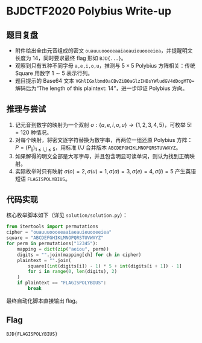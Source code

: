 # BJDCTF2020 Polybius Write-up

## 题目复盘
- 附件给出全由元音组成的密文 `ouauuuoooeeaaiaeauieuooeeiea`，并提醒明文长度为 14，同时要求最终 flag 形如 `BJD{...}`。
- 观察到只有五种不同字母 `a,e,i,o,u`，推测与 $5\times5$ Polybius 方阵相关：传统 Square 用数字 $1\sim5$ 表示行列。
- 题目提示的 Base64 文本 `VGhlIGxlbmd0aCBvZiB0aGlzIHBsYWludGV4dDogMTQ=` 解码后为“The length of this plaintext: 14”，进一步印证 Polybius 方向。

## 推理与尝试
1. 记元音到数字的映射为一个双射 $\sigma:\{a,e,i,o,u\}\to\{1,2,3,4,5\}$，可枚举 $5! = 120$ 种情况。
2. 对每个映射，将密文逐字符替换为数字串，再两位一组还原 Polybius 方阵：$P=(P_{ij})_{1\le i,j\le5}$，用标准 $I/J$ 合并版本 `ABCDEFGHIKLMNOPQRSTUVWXYZ`。
3. 如果解得的明文全部是大写字母，并且包含明显可读单词，则认为找到正确映射。
4. 实际枚举时只有映射 $\sigma(o)=2,\sigma(u)=1,\sigma(a)=3,\sigma(e)=4,\sigma(i)=5$ 产生英语短语 `FLAGISPOLYBIUS`。

## 代码实现
核心枚举脚本如下（详见 `solution/solution.py`）：

```python
from itertools import permutations
cipher = "ouauuuoooeeaaiaeauieuooeeiea"
square = "ABCDEFGHIKLMNOPQRSTUVWXYZ"
for perm in permutations("12345"):
    mapping = dict(zip("aeiou", perm))
    digits = "".join(mapping[ch] for ch in cipher)
    plaintext = "".join(
        square[(int(digits[i]) - 1) * 5 + int(digits[i + 1]) - 1]
        for i in range(0, len(digits), 2)
    )
    if plaintext == "FLAGISPOLYBIUS":
        break
```

最终自动化脚本直接输出 flag。

## Flag
`BJD{FLAGISPOLYBIUS}`
